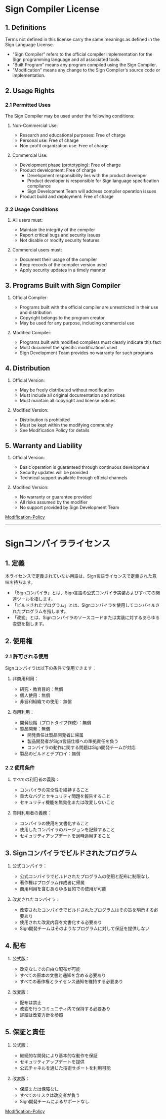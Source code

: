 # Sign Compiler License

## 1. Definitions

Terms not defined in this license carry the same meanings as defined in the Sign Language License.

- "Sign Compiler" refers to the official compiler implementation for the Sign programming language and all associated tools.
- "Built Program" means any program compiled using the Sign Compiler.
- "Modification" means any change to the Sign Compiler's source code or implementation.

## 2. Usage Rights

### 2.1 Permitted Uses

The Sign Compiler may be used under the following conditions:

1. Non-Commercial Use:
   - Research and educational purposes: Free of charge
   - Personal use: Free of charge
   - Non-profit organization use: Free of charge

2. Commercial Use:
   - Development phase (prototyping): Free of charge
   - Product development: Free of charge
     - Development responsibility lies with the product developer
     - Product developer is responsible for Sign language specification compliance
     - Sign Development Team will address compiler operation issues
   - Product build and deployment: Free of charge

### 2.2 Usage Conditions

1. All users must:
   - Maintain the integrity of the compiler
   - Report critical bugs and security issues
   - Not disable or modify security features

2. Commercial users must:
   - Document their usage of the compiler
   - Keep records of the compiler version used
   - Apply security updates in a timely manner

## 3. Programs Built with Sign Compiler

1. Official Compiler:
   - Programs built with the official compiler are unrestricted in their use and distribution
   - Copyright belongs to the program creator
   - May be used for any purpose, including commercial use

2. Modified Compiler:
   - Programs built with modified compilers must clearly indicate this fact
   - Must document the specific modifications used
   - Sign Development Team provides no warranty for such programs

## 4. Distribution

1. Official Version:
   - May be freely distributed without modification
   - Must include all original documentation and notices
   - Must maintain all copyright and license notices

2. Modified Version:
   - Distribution is prohibited
   - Must be kept within the modifying community
   - See Modification Policy for details

## 5. Warranty and Liability

1. Official Version:
   - Basic operation is guaranteed through continuous development
   - Security updates will be provided
   - Technical support available through official channels

2. Modified Version:
   - No warranty or guarantee provided
   - All risks assumed by the modifier
   - No support provided by Sign Development Team

[Modification-Policy](./sign-modification-policy.md)

---

# Signコンパイラライセンス

## 1. 定義

本ライセンスで定義されていない用語は、Sign言語ライセンスで定義された意味を持ちます。

- 「Signコンパイラ」とは、Sign言語の公式コンパイラ実装およびすべての関連ツールを指します。
- 「ビルドされたプログラム」とは、Signコンパイラを使用してコンパイルされたプログラムを指します。
- 「改変」とは、Signコンパイラのソースコードまたは実装に対するあらゆる変更を指します。

## 2. 使用権

### 2.1 許可される使用

Signコンパイラは以下の条件で使用できます：

1. 非商用利用：
   - 研究・教育目的：無償
   - 個人使用：無償
   - 非営利組織での使用：無償

2. 商用利用：
   - 開発段階（プロトタイプ作成）：無償
   - 製品開発：無償
     - 開発責任は製品開発者に帰属
     - 製品開発者がSign言語仕様への準拠責任を負う
     - コンパイラの動作に関する問題はSign開発チームが対応
   - 製品のビルドとデプロイ：無償

### 2.2 使用条件

1. すべての利用者の義務：
   - コンパイラの完全性を維持すること
   - 重大なバグとセキュリティ問題を報告すること
   - セキュリティ機能を無効化または改変しないこと

2. 商用利用者の義務：
   - コンパイラの使用を文書化すること
   - 使用したコンパイラのバージョンを記録すること
   - セキュリティアップデートを適時適用すること

## 3. Signコンパイラでビルドされたプログラム

1. 公式コンパイラ：
   - 公式コンパイラでビルドされたプログラムの使用と配布に制限なし
   - 著作権はプログラム作成者に帰属
   - 商用利用を含むあらゆる目的での使用が可能

2. 改変されたコンパイラ：
   - 改変されたコンパイラでビルドされたプログラムはその旨を明示する必要あり
   - 使用された改変内容を文書化する必要あり
   - Sign開発チームはそのようなプログラムに対して保証を提供しない

## 4. 配布

1. 公式版：
   - 改変なしでの自由な配布が可能
   - すべての原本の文書と通知を含める必要あり
   - すべての著作権とライセンス通知を維持する必要あり

2. 改変版：
   - 配布は禁止
   - 改変を行うコミュニティ内で保持する必要あり
   - 詳細は改変方針を参照

## 5. 保証と責任

1. 公式版：
   - 継続的な開発により基本的な動作を保証
   - セキュリティアップデートを提供
   - 公式チャネルを通じた技術サポートを利用可能

2. 改変版：
   - 保証または保障なし
   - すべてのリスクは改変者が負う
   - Sign開発チームによるサポートなし

[Modification-Policy](./sign-modification-policy.md)